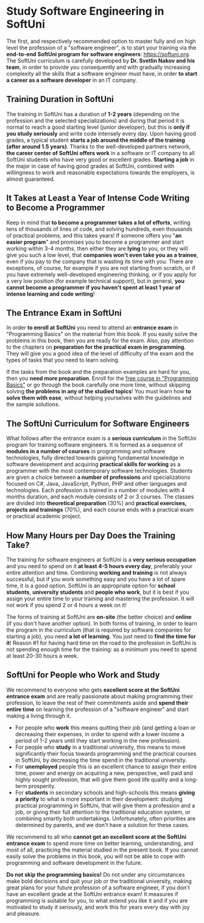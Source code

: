 # Study Software Engineering in SoftUni

The first, and respectively recommended option to master fully and on high level the profession of a "software engineer", is to start your training via the **end-to-end SoftUni program for software engineers**: https://softuni.org. The SoftUni curriculum is carefully developed by **Dr. Svetlin Nakov and his team**, in order to provide you consequently and with gradually increasing complexity all the skills that a software engineer must have, in order **to start a career as a software developer** in an IT company.

## Training Duration in SoftUni

The training in SoftUni has a duration of **1-2 years** (depending on the profession and the selected specializations) and during that period it is normal to reach a good starting level (junior developer), but this is **only if you study seriously** and write code intensely every day. Upon having good grades, a typical student **starts a job around the middle of the training (after around 1.5 years)**. Thanks to the well-developed partners network, **the career center of SoftUni offers work** in a software or IT company to all SoftUni students who have very good or excellent grades. **Starting a job** in the major in case of having good grades at SoftUni, combined with willingness to work and reasonable expectations towards the employers, is almost guaranteed.

## It Takes at Least a Year of Intense Code Writing to Become a Programmer

Keep in mind that **to become a programmer takes a lot of efforts**, writing tens of thousands of lines of code, and solving hundreds, even thousands of practical problems, and this takes years! If someone offers you "**an easier program**" and promises you to become a programmer and start working within 3-4 months, then either they are **lying** to you, or they will give you such a low level, that **companies won't even take you as a trainee**, even if you pay to the company that is wasting its time with you. There are exceptions, of course, for example if you are not starting from scratch, or if you have extremely well-developed engineering thinking, or if you apply for a very low position (for example technical support), but in general, **you cannot become a programmer if you haven't spent at least 1 year of intense learning and code writing**!

## The Entrance Exam in SoftUni

In order **to enroll at SoftUni** you need to attend an **entrance exam** in "Programming Basics" on the material from this book. If you easily solve the problems in this book, then you are ready for the exam. Also, pay attention to the chapters on **preparation for the practical exam in programming**. They will give you a good idea of the level of difficulty of the exam and the types of tasks that you need to learn solving.

If the tasks from the book and the preparation examples are hard for you, then you **need more preparation**. Enroll for the [free course in "Programming Basics"](https://softuni.org/apply) or go through the book carefully one more time, without skipping solving **the problems in any of the studied topics**! You must learn how **to solve them with ease**, without helping yourselves with the guidelines and the sample solutions.

## The SoftUni Curriculum for Software Engineers

What follows after the entrance exam is a **serious curriculum** in the SoftUni program for training software engineers. It is formed as a sequence of **modules in a number of courses** in programming and software technologies, fully directed towards gaining fundamental knowledge in software development and acquiring **practical skills for working** as a programmer with the most contemporary software technologies. Students are given a choice between **a number of professions** and specializations focused on C#, Java, JavaScript, Python, PHP and other languages and technologies. Each profession is trained in a number of modules with 4 months duration, and each module consists of 2 or 3 courses. The classes are divided into **theoretical preparation** (30%) and **practical exercises, projects and trainings** (70%), and each course ends with a practical exam or practical academic project.

## How Many Hours per Day Does the Training Take?

The training for software engineers at SoftUni is a **very serious occupation** and you need to spend on it **at least 4-5 hours every day**, preferably your entire attention and time. Combining **working and training** is not always successful, but if you work something easy and you have a lot of spare time, it is a good option. SoftUni is an appropriate option for **school students**, **university students** and **people who work**, but it is best if you assign your entire time to your training and mastering the profession. It will not work if you spend 2 or 4 hours a week on it!

The forms of training at SoftUni are **on-site** (the better choice) and **online** (if you don't have another option). In both forms of training, in order to learn the program in the curriculum (that is required by software companies for starting a job), you need **a lot of learning**. You just need to **find the time for it**! Reason #1 for having hard time on the road to the profession in SoftUni is not spending enough time for the training: as a minimum you need to spend at least 20-30 hours a week.

## SoftUni for People who Work and Study

We recommend to everyone who gets **excellent score at the SoftUni entrance exam** and are really passionate about making programming their profession, to leave the rest of their commitments aside and **spend their entire time** on learning the profession of a "software engineer" and start making a living through it.

- For people who **work** this means quitting their job (and getting a loan or decreasing their expenses, in order to spend with a lower income a period of 1-2 years until they start working in the new profession).
- For people who **study** in a traditional university, this means to move significantly their focus towards programming and the practical courses in SoftUni, by decreasing the time spend in the traditional university.
- For **unemployed** people this is an excellent chance to assign their entire time, power and energy on acquiring a new, perspective, well paid and highly sought profession, that will give them good life quality and a long-term prosperity.
- For **students** in secondary schools and high-schools this means **giving a priority** to what is more important in their development: studying practical programming in SoftUni, that will give them a profession and a job, or giving their full attention to the traditional education system, or combining smartly both undertakings. Unfortunately, often priorities are determined by parents, and we don't have a solution for these cases.

We recommend to all who **cannot get an excellent score at the SoftUni entrance exam** to spend more time on better learning, understanding, and most of all, practicing the material studied in the present book. If you cannot easily solve the problems in this book, you will not be able to cope with programming and software development in the future. 

**Do not skip the programming basics!** Do not under any circumstances make bold decisions and quit your job or the traditional university, making great plans for your future profession of a software engineer, if you don't have an excellent grade at the SoftUni entrance exam! It measures if programming is suitable for you, to what extend you like it and if you are motivated to study it seriously, and work this for years every day with joy and pleasure.
